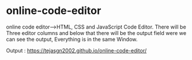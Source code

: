 # online-code-editor
online code editor-->HTML, CSS and JavaScript Code Editor.
There will be Three editor columns and below that there will be the output field were we can see the output, Everything is in the same Window.

Output : https://tejasgn2002.github.io/online-code-editor/
